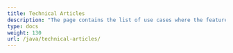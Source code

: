```yaml
---
title: Technical Articles
description: "The page contains the list of use cases where the features of Aspose.Tasks for Java can be applied."
type: docs
weight: 130
url: /java/technical-articles/
---
```

